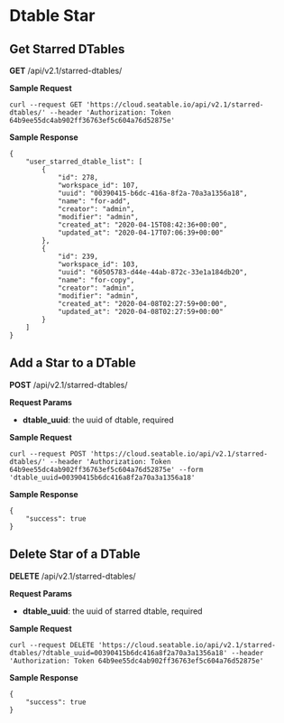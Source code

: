 # Dtable Star

## Get Starred DTables

**GET** /api/v2.1/starred-dtables/

**Sample Request**

```
curl --request GET 'https://cloud.seatable.io/api/v2.1/starred-dtables/' --header 'Authorization: Token 64b9ee55dc4ab902ff36763ef5c604a76d52875e'

```

**Sample Response**

```
{
    "user_starred_dtable_list": [
        {
            "id": 278,
            "workspace_id": 107,
            "uuid": "00390415-b6dc-416a-8f2a-70a3a1356a18",
            "name": "for-add",
            "creator": "admin",
            "modifier": "admin",
            "created_at": "2020-04-15T08:42:36+00:00",
            "updated_at": "2020-04-17T07:06:39+00:00"
        },
        {
            "id": 239,
            "workspace_id": 103,
            "uuid": "60505783-d44e-44ab-872c-33e1a184db20",
            "name": "for-copy",
            "creator": "admin",
            "modifier": "admin",
            "created_at": "2020-04-08T02:27:59+00:00",
            "updated_at": "2020-04-08T02:27:59+00:00"
        }
    ]
}

```

## Add a Star to a DTable

**POST** /api/v2.1/starred-dtables/

**Request Params**

* **dtable_uuid**: the uuid of dtable, required

**Sample Request**

```
curl --request POST 'https://cloud.seatable.io/api/v2.1/starred-dtables/' --header 'Authorization: Token 64b9ee55dc4ab902ff36763ef5c604a76d52875e' --form 'dtable_uuid=00390415b6dc416a8f2a70a3a1356a18'

```

**Sample Response**

```
{
    "success": true
}

```

## Delete Star of a DTable

 **DELETE** /api/v2.1/starred-dtables/

**Request Params**

* **dtable_uuid**: the uuid of starred dtable, required

**Sample Request**

```
curl --request DELETE 'https://cloud.seatable.io/api/v2.1/starred-dtables/?dtable_uuid=00390415b6dc416a8f2a70a3a1356a18' --header 'Authorization: Token 64b9ee55dc4ab902ff36763ef5c604a76d52875e'

```

**Sample Response**

```
{
    "success": true
}

```


